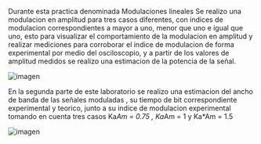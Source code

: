 Durante esta practica denominada Modulaciones lineales Se realizo una modulacion en amplitud para tres casos diferentes, con indices de modulacion correspondientes a mayor a uno, menor que uno e igual que uno, 
esto para visualizar el comportamiento de la modulacion en amplitud y realizar mediciones para corroborar el indice de modulacion de forma experimental por medio del osciloscopio, y a partir de los valores de amplitud medidos 
se realizo una estimacion de la potencia de la señal.

![imagen](https://github.com/user-attachments/assets/c5f34b56-f7ab-4862-a520-5cd7077a545d)

En la segunda parte de este laboratorio se realizo una estimacion del ancho de banda de las señales moduladas , su tiempo de bit correspondiente experimental y teorico, junto a su indice de modulacion experimental
tomando en cuenta tres casos Ka*Am = 0.75 , Ka*Am = 1 y Ka*Am = 1.5


![imagen](https://github.com/user-attachments/assets/075cfffb-5889-44f2-829b-fae99f783367)


